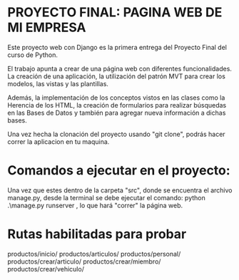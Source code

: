 # PROYECTO FINAL: PAGINA WEB DE MI EMPRESA


Este proyecto web con Django es la primera entrega del Proyecto Final del curso de Python. 

El trabajo apunta a crear de una página web con diferentes funcionalidades. La creación de una aplicación, la utilización del patrón MVT para crear los modelos, las vistas y las plantillas. 

Además, la implementación de los conceptos vistos en las clases como la Herencia de los HTML, la creación de formularios para realizar búsquedas en las Bases de Datos y también para agregar nueva información a dichas bases. 

Una vez hecha la clonación del proyecto usando "git clone", podrás hacer correr la aplicacion en tu maquina.


# Comandos a ejecutar en el proyecto:


Una vez que estes dentro de la carpeta "src", donde se encuentra el archivo manage.py, desde la terminal se debe ejecutar el comando: python .\manage.py runserver , lo que hará "correr" la página web. 

# Rutas habilitadas para probar
productos/inicio/ 
productos/articulos/ 
productos/personal/ 
productos/crear/articulo/
productos/crear/miembro/ 
productos/crear/vehiculo/






